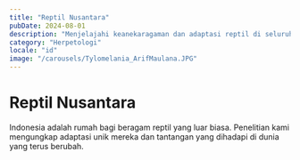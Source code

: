 ```yaml
---
title: "Reptil Nusantara"
pubDate: 2024-08-01
description: "Menjelajahi keanekaragaman dan adaptasi reptil di seluruh Indonesia."
category: "Herpetologi"
locale: "id"
image: "/carousels/Tylomelania_ArifMaulana.JPG"
---
```


# Reptil Nusantara

Indonesia adalah rumah bagi beragam reptil yang luar biasa. Penelitian kami mengungkap adaptasi unik mereka dan tantangan yang dihadapi di dunia yang terus berubah.
